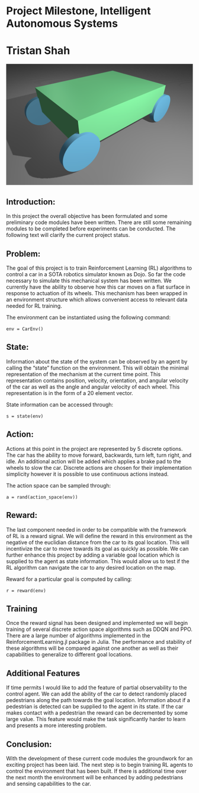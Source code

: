 # Project Milestone, Intelligent Autonomous Systems
# Tristan Shah

![alt text](https://github.com/gladisor/CarBrake.jl/blob/main/images/car.png)

## Introduction:
In this project the overall objective has been formulated and some preliminary code modules have been written. There are still some remaining modules to be completed before experiments can be conducted. The following text will clarify the current project status.

## Problem: 
The goal of this project is to train Reinforcement Learning (RL) algorithms to control a car in a SOTA robotics simulator known as Dojo. So far the code necessary to simulate this mechanical system has been written. We currently have the ability to observe how this car moves on a flat surface in response to actuation of its wheels. This mechanism has been wrapped in an environment structure which allows convenient access to relevant data needed for RL training. 

The environment can be instantiated using the following command:

```
env = CarEnv()
```

## State:
Information about the state of the system can be observed by an agent by calling the “state” function on the environment. This will obtain the minimal representation of the mechanism at the current time point. This representation contains position, velocity, orientation, and angular velocity of the car as well as the angle and angular velocity of each wheel. This representation is in the form of a 20 element vector.

State information can be accessed through:
```
s = state(env)
```

## Action:
Actions at this point in the project are represented by 5 discrete options. The car has the ability to move forward, backwards, turn left, turn right, and idle. An additional action will be added which applies a brake pad to the wheels to slow the car. Discrete actions are chosen for their implementation simplicity however it is possible to use continuous actions instead. 

The action space can be sampled through:
```
a = rand(action_space(env))
```

## Reward:
The last component needed in order to be compatible with the framework of RL is a reward signal. We will define the reward in this environment as the negative of the euclidian distance from the car to its goal location. This will incentivize the car to move towards its goal as quickly as possible. We can further enhance this project by adding a variable goal location which is supplied to the agent as state information. This would allow us to test if the RL algorithm can navigate the car to any desired location on the map. 

Reward for a particular goal is computed by calling:
```
r = reward(env)
```

## Training
Once the reward signal has been designed and implemented we will begin training of several discrete action space algorithms such as DDQN and PPO. There are a large number of algorithms implemented in the ReinforcementLearning.jl package in Julia. The performance and stability of these algorithms will be compared against one another as well as their capabilities to generalize to different goal locations.

## Additional Features
If time permits I would like to add the feature of partial observability to the control agent. We can add the ability of the car to detect randomly placed pedestrians along the path towards the goal location. Information about if a pedestrian is detected can be supplied to the agent in its state. If the car makes contact with a pedestrian the reward can be decremented by some large value. This feature would make the task significantly harder to learn and presents a more interesting problem. 

## Conclusion:
With the development of these current code modules the groundwork for an exciting project has been laid. The next step is to begin training RL agents to control the environment that has been built. If there is additional time over the next month the environment will be enhanced by adding pedestrians and sensing capabilities to the car.  